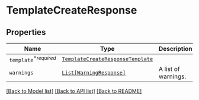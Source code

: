 # TemplateCreateResponse



## Properties
Name | Type | Description | Notes
------------ | ------------- | ------------- | -------------
| `template`<sup>*_required_</sup> | [```TemplateCreateResponseTemplate```](TemplateCreateResponseTemplate.md) |    |  |
| `warnings` | [```List[WarningResponse]```](WarningResponse.md) |  A list of warnings.  |  |

[[Back to Model list]](../README.md#documentation-for-models) [[Back to API list]](../README.md#documentation-for-api-endpoints) [[Back to README]](../README.md)


